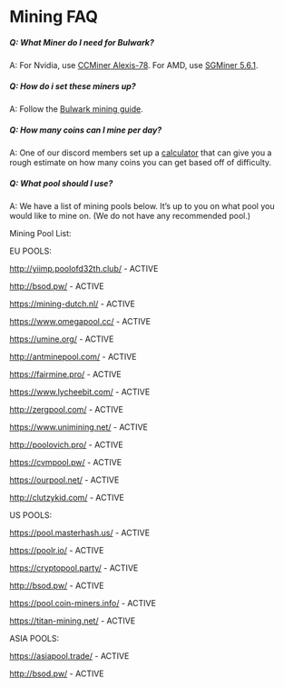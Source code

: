 # Mining FAQ

##### Q: What Miner do I need for Bulwark?

A: For Nvidia, use [CCMiner Alexis-78](http://ccminer.org/preview/ccminer-hsr-alexis-x86-cuda8.7z). For AMD, use [SGMiner 5.6.1](https://github.com/nicehash/sgminer/releases/tag/5.6.1).

##### Q: How do i set these miners up?

A: Follow the [Bulwark mining guide](https://bulwarkcrypto.com/bulwark-mining-guide).

##### Q: How many coins can I mine per day?

A: One of our discord members set up a [calculator](http://bulwarkcalc.online/) that can give you a rough estimate on how many coins you can get based off of difficulty.

##### Q: What pool should I use?

A: We have a list of mining pools below. It’s up to you on what pool you would like to mine on. (We do not have any recommended pool.)


Mining Pool List:

EU POOLS:

http://yiimp.poolofd32th.club/ - ACTIVE

http://bsod.pw/ - ACTIVE

https://mining-dutch.nl/ - ACTIVE

https://www.omegapool.cc/ - ACTIVE

https://umine.org/ - ACTIVE

http://antminepool.com/ - ACTIVE

https://fairmine.pro/ - ACTIVE

https://www.lycheebit.com/ - ACTIVE

http://zergpool.com/ - ACTIVE

https://www.unimining.net/ - ACTIVE

http://poolovich.pro/ - ACTIVE

https://cvmpool.pw/ - ACTIVE

https://ourpool.net/ - ACTIVE

http://clutzykid.com/ - ACTIVE

US POOLS:

https://pool.masterhash.us/ - ACTIVE

https://poolr.io/ - ACTIVE

https://cryptopool.party/ - ACTIVE

http://bsod.pw/ - ACTIVE

https://pool.coin-miners.info/ - ACTIVE

https://titan-mining.net/ - ACTIVE


ASIA POOLS:

https://asiapool.trade/ - ACTIVE

http://bsod.pw/ - ACTIVE
